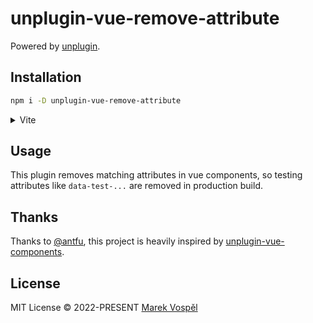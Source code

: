 # unplugin-vue-remove-attribute

Powered by <a href="https://github.com/unjs/unplugin">unplugin</a>.

## Installation

```bash
npm i -D unplugin-vue-remove-attribute
```

<details>
<summary>Vite</summary>

```ts
// vite.config.ts
import RemoveAttributes from 'unplugin-vue-remove-attribute/vite'

export default defineConfig({
  plugins: [
    RemoveAttributes({ /* options */ })
  ]
})
```
</details>

## Usage

This plugin removes matching attributes in vue components, so testing attributes like `data-test-...` are removed in production build.

## Thanks

Thanks to [@antfu](https://github.com/antfu), this project is heavily inspired by [unplugin-vue-components](https://github.com/antfu/unplugin-vue-components).

## License

MIT License © 2022-PRESENT [Marek Vospěl](https://github.com/marekvospel)
